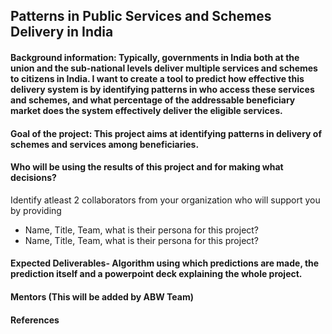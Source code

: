 ## Patterns in Public Services and Schemes Delivery in India

#### Background information: Typically, governments in India both at the union and the sub-national levels deliver multiple services and schemes to citizens in India. I want to create a tool to predict how effective this delivery system is by identifying patterns in who access these services and schemes, and what percentage of the addressable beneficiary market does the system effectively deliver the eligible services.

#### Goal of the project: This project aims at identifying patterns in delivery of schemes and services among beneficiaries.

#### Who will be using the results of this project and for making what decisions?

Identify atleast 2 collaborators from your organization who will support you by providing
- Name, Title, Team, what is their persona for this project?
- Name, Title, Team, what is their persona for this project?

#### Expected Deliverables- Algorithm using which predictions are made, the prediction itself and a powerpoint deck explaining the whole project.

#### Mentors (This will be added by ABW Team)

#### References
